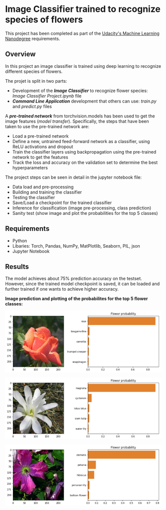 # Image Classifier trained to recognize species of flowers
This project has been completed as part of the [Udacity's Machine Learning Nanodegree](https://www.udacity.com/course/intro-to-machine-learning-nanodegree--nd229) requirements.

## Overview
In this project an image classifier is trained using deep learning to recognize different species of flowers.

The projet is split in two parts:
- Development of the ***Image Classifier*** to recognize flower species: *Image Classifier Project.ipynb* file
- ***Command Line Application*** development that others can use: *train.py* and *predict.py* files

A ***pre-trained network*** from torchvision.models has been used to get the image features (*model transfer*). 
Specifically, the steps that have been taken to use the pre-trained network are:
- Load a pre-trained network
- Define a new, untrained feed-forward network as a classifier, using ReLU activations and dropout
- Train the classifier layers using backpropagation using the pre-trained network to get the features
- Track the loss and accuracy on the validation set to determine the best hyperparameters

The project steps can be seen in detail in the jupyter notebook file:
- Data load and pre-processing
- Building and training the classifier
- Testing the classifier
- Save/Load a checkpoint for the trained classifier
- Inference for classification (image pre-processing, class prediction)
- Sanity test (show image and plot the probabilities for the top 5 classes)

## Requirements
- Python
- Libaries: Torch, Pandas, NumPy, MatPlotlib, Seaborn, PIL, json
- Jupyter Notebook

## Results
The model achieves about 75% prediction accuracy on the testset.
However, since the trained model checkpoint is saved, it can be loaded and further trained if one wants to achieve higher accuracy.

**Image prediction and plotting of the probabilites for the top 5 flower classes:**

<p align="center">
  <img src= "https://github.com/gepallas/Machine_Learning_2_Image_Classifier/blob/master/rose_image_prediction.png?raw=true" />
</p>

<p align="center">
  <img src= "https://github.com/gepallas/Machine_Learning_2_Image_Classifier/blob/master/magnolia_image_prediction.png?raw=true" />
</p>

<p align="center">
  <img src= "https://github.com/gepallas/Machine_Learning_2_Image_Classifier/blob/master/dematis_image_prediction.png?raw=true" />
</p>

